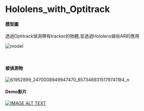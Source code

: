 # Hololens_with_Optitrack

#### 模型圖

透過Optitrack偵測帶有tracker的物體,並透過Hololens做些AR的應用

![model](https://user-images.githubusercontent.com/26639927/62260829-efc63c00-b445-11e9-8e0b-1b1ebfdd312b.jpg)

</br>

#### 被偵測物

![61952899_2470008949947470_8573469315179741184_n](https://user-images.githubusercontent.com/26639927/62261408-c9090500-b447-11e9-81dc-cabdf239afe1.jpg)


#### Demo影片

[![IMAGE ALT TEXT](http://img.youtube.com/vi/TTFK7Y2WrKI/0.jpg)](https://www.youtube.com/watch?v=TTFK7Y2WrKI&feature=youtu.be  "CameraMaster")
